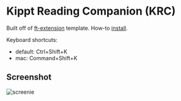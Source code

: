 Kippt Reading Companion (KRC)
============

Built off of [ft-extension](https://github.com/kharmabum/ft-extension) template. How-to [install](https://developer.chrome.com/extensions/getstarted.html#unpacked).

Keyboard shortcuts:
  - default: Ctrl+Shift+K
  - mac: Command+Shift+K

## Screenshot

![screenie](http://i.imgur.com/vEyXujo.png)
